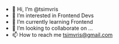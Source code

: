 - 👋 Hi, I’m @tsimvris
- 👀 I’m interested in Frontend Devs
- 🌱 I’m currently learning Frontend
- 💞️ I’m looking to collaborate on ...
- 📫 How to reach me tsimvris@gmail.com

<!---
tsimvris/tsimvris is a ✨ special ✨ repository because its `README.md` (this file) appears on your GitHub profile.
You can click the Preview link to take a look at your changes.
--->
